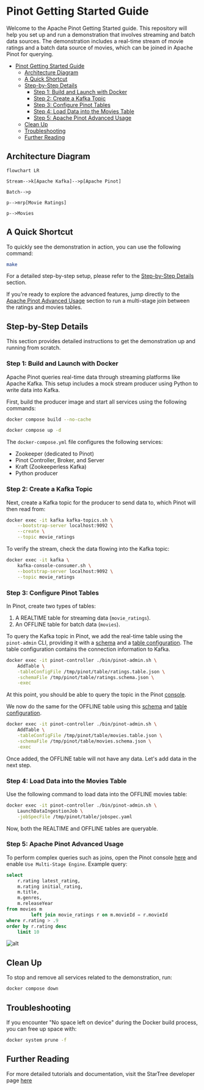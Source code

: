 # Pinot Getting Started Guide

Welcome to the Apache Pinot Getting Started guide.
This repository will help you set up and run a demonstration that involves streaming and batch data sources.
The demonstration includes a real-time stream of movie ratings and a batch data source of movies, which can be joined in Apache Pinot for querying.

<!-- TOC -->
* [Pinot Getting Started Guide](#pinot-getting-started-guide)
  * [Architecture Diagram](#architecture-diagram-)
  * [A Quick Shortcut](#a-quick-shortcut)
  * [Step-by-Step Details](#step-by-step-details)
    * [Step 1: Build and Launch with Docker](#step-1-build-and-launch-with-docker)
    * [Step 2: Create a Kafka Topic](#step-2-create-a-kafka-topic)
    * [Step 3: Configure Pinot Tables](#step-3-configure-pinot-tables)
    * [Step 4: Load Data into the Movies Table](#step-4-load-data-into-the-movies-table)
    * [Step 5: Apache Pinot Advanced Usage](#step-5-apache-pinot-advanced-usage)
  * [Clean Up](#clean-up)
  * [Troubleshooting](#troubleshooting)
  * [Further Reading](#further-reading)
<!-- TOC -->

## Architecture Diagram 

```mermaid
flowchart LR

Stream-->k[Apache Kafka]-->p[Apache Pinot]

Batch-->p

p-->mrp[Movie Ratings]

p-->Movies
```

## A Quick Shortcut

To quickly see the demonstration in action, you can use the following command:

```bash
make
```

For a detailed step-by-step setup, please refer to the [Step-by-Step Details](#step-by-step-details) section.

If you're ready to explore the advanced features, jump directly to the [Apache Pinot Advanced Usage](#step-5-apache-pinot-advanced-usage) section to run a multi-stage join between the ratings and movies tables.

## Step-by-Step Details

This section provides detailed instructions to get the demonstration up and running from scratch.

### Step 1: Build and Launch with Docker

Apache Pinot queries real-time data through streaming platforms like Apache Kafka. 
This setup includes a mock stream producer using Python to write data into Kafka.

First, build the producer image and start all services using the following commands:

```bash
docker compose build --no-cache

docker compose up -d
```

The `docker-compose.yml` file configures the following services:

- Zookeeper (dedicated to Pinot)
- Pinot Controller, Broker, and Server
- Kraft (Zookeeperless Kafka)
- Python producer

### Step 2: Create a Kafka Topic

Next, create a Kafka topic for the producer to send data to, which Pinot will then read from:

```bash
docker exec -it kafka kafka-topics.sh \
    --bootstrap-server localhost:9092 \
    --create \
    --topic movie_ratings
```

To verify the stream, check the data flowing into the Kafka topic:

```bash
docker exec -it kafka \
    kafka-console-consumer.sh \
    --bootstrap-server localhost:9092 \
    --topic movie_ratings
```

### Step 3: Configure Pinot Tables

In Pinot, create two types of tables:

1. A REALTIME table for streaming data (`movie_ratings`).
2. An OFFLINE table for batch data (`movies`).

To query the Kafka topic in Pinot, we add the real-time table using the `pinot-admin` CLI, providing it with a [schema](./table/ratings.schema.json) and a [table configuration](./table/ratings.table.json). 
The table configuration contains the connection information to Kafka.

```bash
docker exec -it pinot-controller ./bin/pinot-admin.sh \
    AddTable \
    -tableConfigFile /tmp/pinot/table/ratings.table.json \
    -schemaFile /tmp/pinot/table/ratings.schema.json \
    -exec
```

At this point, you should be able to query the topic in the Pinot [console](http://localhost:9000/#/query?query=select+*+from+movie_ratings+limit+10&tracing=false&useMSE=false).

We now do the same for the OFFLINE table using this [schema](table/movies.schema.json) and [table configuration](table/movies.table.json).

```bash
docker exec -it pinot-controller ./bin/pinot-admin.sh \
    AddTable \
    -tableConfigFile /tmp/pinot/table/movies.table.json \
    -schemaFile /tmp/pinot/table/movies.schema.json \
    -exec
```

Once added, the OFFLINE table will not have any data.
Let's add data in the next step.


### Step 4: Load Data into the Movies Table

Use the following command to load data into the OFFLINE movies table:

```bash
docker exec -it pinot-controller ./bin/pinot-admin.sh \
    LaunchDataIngestionJob \
    -jobSpecFile /tmp/pinot/table/jobspec.yaml
```

Now, both the REALTIME and OFFLINE tables are queryable.

### Step 5: Apache Pinot Advanced Usage

To perform complex queries such as joins, open the Pinot console [here](http://localhost:9000/#/query) and enable `Use Multi-Stage Engine`. Example query:

```sql
select
    r.rating latest_rating,
    m.rating initial_rating,
    m.title,
    m.genres,
    m.releaseYear
from movies m
         left join movie_ratings r on m.movieId = r.movieId
where r.rating > .9
order by r.rating desc
    limit 10
```


![alt](./images/results.png)


## Clean Up

To stop and remove all services related to the demonstration, run:

```bash
docker compose down
```

## Troubleshooting

If you encounter "No space left on device" during the Docker build process, you can free up space with:

```bash
docker system prune -f
```

## Further Reading

For more detailed tutorials and documentation, visit the StarTree developer page [here](https://dev.startree.ai/)
